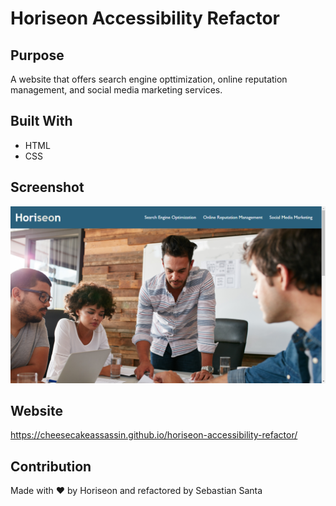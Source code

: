 # Horiseon Accessibility Refactor

## Purpose
A website that offers search engine opttimization, online reputation management, and social media marketing services.

## Built With
* HTML
* CSS

## Screenshot
![horiseon screenshot](https://github.com/cheesecakeassassin/horiseon-accessibility-refactor/blob/main/assets/images/horiseon-screenshot.png)

## Website
https://cheesecakeassassin.github.io/horiseon-accessibility-refactor/

## Contribution
Made with ❤️ by Horiseon and refactored by Sebastian Santa
